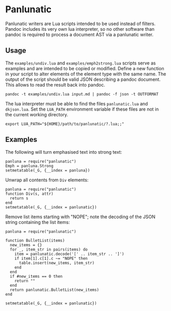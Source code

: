 Panlunatic
==========

Panlunatic writers are Lua scripts intended to be used instead of filters.
Pandoc includes its very own lua interpreter, so no other software than pandoc
is required to process a document AST via a panlunatic writer.

Usage
-----

The `examples/undiv.lua` and `examples/emph2strong.lua` scripts serve as
examples and are intended to be copied or modified.  Define a new function in
your script to alter elements of the element type with the same name. The
output of the script should be valid JSON describing a pandoc document. This
allows to read the result back into pandoc.

    pandoc -t examples/undiv.lua input.md | pandoc -f json -t OUTFORMAT

The lua interpreter must be able to find the files `panlunatic.lua` and
`dkjson.lua`.  Set the `LUA_PATH` environment variable if these files are not in
the current working directory.

    export LUA_PATH="${HOME}/path/to/panlunatic/?.lua;;"


Examples
--------

The following will turn emphasised text into strong text:

    panluna = require("panlunatic")
    Emph = panluna.Strong
    setmetatable(_G, {__index = panluna})


Unwrap all contents from `Div` elements:

    panluna = require("panlunatic")
    function Div(s, attr)
      return s
    end
    setmetatable(_G, {__index = panlunatic})


Remove list items starting with "NOPE"; note the decoding of the JSON string
containing the list items:

    panluna = require("panlunatic")

    function BulletList(items)
      new_items = {}
      for _, item_str in pairs(items) do
        item = panlunatic.decode('[' .. item_str .. ']')
        if item[1].c[1].c ~= "NOPE" then
          table.insert(new_items, item_str)
        end
      end
      if #new_items == 0 then
        return ""
      end
      return panlunatic.BulletList(new_items)
    end

    setmetatable(_G, {__index = panlunatic})
